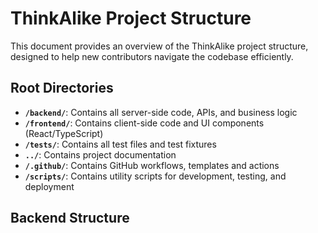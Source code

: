 # ThinkAlike Project Structure

This document provides an overview of the ThinkAlike project structure, designed to help new contributors navigate the codebase efficiently.

## Root Directories

- **`/backend/`**: Contains all server-side code, APIs, and business logic
- **`/frontend/`**: Contains client-side code and UI components (React/TypeScript)
- **`/tests/`**: Contains all test files and test fixtures
- **`../`**: Contains project documentation
- **`/.github/`**: Contains GitHub workflows, templates and actions
- **`/scripts/`**: Contains utility scripts for development, testing, and deployment

## Backend Structure
